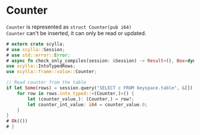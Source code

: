# Counter
`Counter` is represented as `struct Counter(pub i64)`  
`Counter` can't be inserted, it can only be read or updated.

```rust
# extern crate scylla;
# use scylla::Session;
# use std::error::Error;
# async fn check_only_compiles(session: &Session) -> Result<(), Box<dyn Error>> {
use scylla::IntoTypedRows;
use scylla::frame::value::Counter;

// Read counter from the table
if let Some(rows) = session.query("SELECT c FROM keyspace.table", &[]).await? {
    for row in rows.into_typed::<(Counter,)>() {
        let (counter_value,): (Counter,) = row?;
        let counter_int_value: i64 = counter_value.0;
    }
}
# Ok(())
# }
```